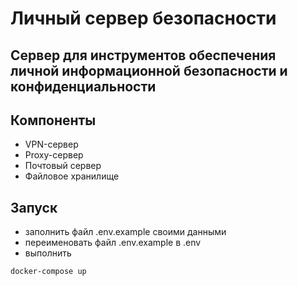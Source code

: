 # Личный сервер безопасности #

## Сервер для инструментов обеспечения личной информационной безопасности и конфиденциальности ##

## Компоненты ##

* VPN-сервер
* Proxy-сервер
* Почтовый сервер
* Файловое хранилище

## Запуск ##
* заполнить файл .env.example своими данными
* переименовать файл .env.example в .env
* выполнить 
```shell
docker-compose up
```